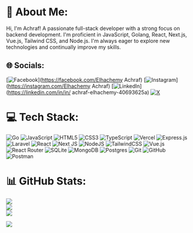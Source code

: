 # 💫 About Me:
Hi, I'm Achraf! A passionate full-stack developer with a strong focus on backend development. I'm proficient in JavaScript, Golang, React, Next.js, Vue.js, Tailwind CSS, and Node.js. I'm always eager to explore new technologies and continually improve my skills.<br>


## 🌐 Socials:
[![Facebook](https://img.shields.io/badge/Facebook-%231877F2.svg?logo=Facebook&logoColor=white)](https://facebook.com/Elhachemy Achraf) [![Instagram](https://img.shields.io/badge/Instagram-%23E4405F.svg?logo=Instagram&logoColor=white)](https://instagram.com/Elhachemy Achraf) [![LinkedIn](https://img.shields.io/badge/LinkedIn-%230077B5.svg?logo=linkedin&logoColor=white)](https://linkedin.com/in/in/ achraf-elhachemy-40693625a) [![X](https://img.shields.io/badge/X-black.svg?logo=X&logoColor=white)](https://x.com/@AElhachem2224) 

# 💻 Tech Stack:
![Go](https://img.shields.io/badge/go-%2300ADD8.svg?style=for-the-badge&logo=go&logoColor=white) ![JavaScript](https://img.shields.io/badge/javascript-%23323330.svg?style=for-the-badge&logo=javascript&logoColor=%23F7DF1E) ![HTML5](https://img.shields.io/badge/html5-%23E34F26.svg?style=for-the-badge&logo=html5&logoColor=white) ![CSS3](https://img.shields.io/badge/css3-%231572B6.svg?style=for-the-badge&logo=css3&logoColor=white) ![TypeScript](https://img.shields.io/badge/typescript-%23007ACC.svg?style=for-the-badge&logo=typescript&logoColor=white) ![Vercel](https://img.shields.io/badge/vercel-%23000000.svg?style=for-the-badge&logo=vercel&logoColor=white) ![Express.js](https://img.shields.io/badge/express.js-%23404d59.svg?style=for-the-badge&logo=express&logoColor=%2361DAFB) ![Laravel](https://img.shields.io/badge/laravel-%23FF2D20.svg?style=for-the-badge&logo=laravel&logoColor=white) ![React](https://img.shields.io/badge/react-%2320232a.svg?style=for-the-badge&logo=react&logoColor=%2361DAFB)  ![Next JS](https://img.shields.io/badge/Next-black?style=for-the-badge&logo=next.js&logoColor=white) ![NodeJS](https://img.shields.io/badge/node.js-6DA55F?style=for-the-badge&logo=node.js&logoColor=white) ![TailwindCSS](https://img.shields.io/badge/tailwindcss-%2338B2AC.svg?style=for-the-badge&logo=tailwind-css&logoColor=white) ![Vue.js](https://img.shields.io/badge/vue.js-%2335495e.svg?style=for-the-badge&logo=vuedotjs&logoColor=%234FC08D) ![React Router](https://img.shields.io/badge/React_Router-CA4245?style=for-the-badge&logo=react-router&logoColor=white) ![SQLite](https://img.shields.io/badge/sqlite-%2307405e.svg?style=for-the-badge&logo=sqlite&logoColor=white) ![MongoDB](https://img.shields.io/badge/MongoDB-%234ea94b.svg?style=for-the-badge&logo=mongodb&logoColor=white) ![Postgres](https://img.shields.io/badge/postgres-%23316192.svg?style=for-the-badge&logo=postgresql&logoColor=white) ![Git](https://img.shields.io/badge/git-%23F05033.svg?style=for-the-badge&logo=git&logoColor=white) ![GitHub](https://img.shields.io/badge/github-%23121011.svg?style=for-the-badge&logo=github&logoColor=white) ![Postman](https://img.shields.io/badge/Postman-FF6C37?style=for-the-badge&logo=postman&logoColor=white)
# 📊 GitHub Stats:
   ![](https://github-readme-stats.vercel.app/api?username=AcEl-js&theme=dark&hide_border=false&include_all_commits=true&count_private=false)<br/>
   ![](https://github-readme-streak-stats.herokuapp.com/?user=AcEl-js&theme=dark&hide_border=false)<br/>
   ![](https://github-readme-stats.vercel.app/api/top-langs/?username=AcEl-js&theme=dark&hide_border=false&include_all_commits=true&count_private=false&layout=compact)
                                
                                
  [![](https://visitcount.itsvg.in/api?id=AcEl-js&icon=0&color=0)](https://visitcount.itsvg.in)


